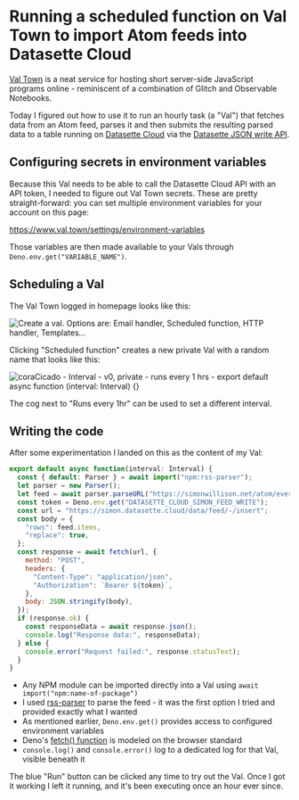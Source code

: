 # Running a scheduled function on Val Town to import Atom feeds into Datasette Cloud

[Val Town](https://www.val.town/) is a neat service for hosting short server-side JavaScript programs online - reminiscent of a combination of Glitch and Observable Notebooks.

Today I figured out how to use it to run an hourly task (a "Val") that fetches data from an Atom feed, parses it and then submits the resulting parsed data to a table running on [Datasette Cloud](https://www.datasette.cloud/) via the [Datasette JSON write API](https://docs.datasette.io/en/latest/json_api.html#the-json-write-api).

## Configuring secrets in environment variables

Because this Val needs to be able to call the Datasette Cloud API with an API token, I needed to figure out Val Town secrets. These are pretty straight-forward: you can set multiple environment variables for your account on this page:

https://www.val.town/settings/environment-variables

Those variables are then made available to your Vals through `Deno.env.get("VARIABLE_NAME")`.

## Scheduling a Val

The Val Town logged in homepage looks like this:

![Create a val. Options are: Email handler, Scheduled function, HTTP handler, Templates...](https://github.com/simonw/til/assets/9599/777a7d9b-a98f-4703-a299-a0aa113a92cc)

Clicking "Scheduled function" creates a new private Val with a random name that looks like this:

![coraCicado - Interval - v0, private - runs every 1 hrs - export default async function (interval: Interval) {}](https://github.com/simonw/til/assets/9599/927a0765-347c-4beb-81e3-471482b29478)

The cog next to "Runs every 1hr" can be used to set a different interval.

## Writing the code

After some experimentation I landed on this as the content of my Val:

```javascript
export default async function(interval: Interval) {
  const { default: Parser } = await import("npm:rss-parser");
  let parser = new Parser();
  let feed = await parser.parseURL("https://simonwillison.net/atom/everything/");
  const token = Deno.env.get("DATASETTE_CLOUD_SIMON_FEED_WRITE");
  const url = "https://simon.datasette.cloud/data/feed/-/insert";
  const body = {
    "rows": feed.items,
    "replace": true,
  };
  const response = await fetch(url, {
    method: "POST",
    headers: {
      "Content-Type": "application/json",
      "Authorization": `Bearer ${token}`,
    },
    body: JSON.stringify(body),
  });
  if (response.ok) {
    const responseData = await response.json();
    console.log("Response data:", responseData);
  } else {
    console.error("Request failed:", response.statusText);
  }
}
```
- Any NPM module can be imported directly into a Val using `await import("npm:name-of-package")`
- I used [rss-parser](https://www.npmjs.com/package/rss-parser) to parse the feed - it was the first option I tried and provided exactly what I wanted
- As mentioned earlier, `Deno.env.get()` provides access to configured environment variables
- Deno's [fetch() function](https://deno.land/api@v1.40.5?s=fetch) is modeled on the browser standard
- `console.log()` and `console.error()` log to a dedicated log for that Val, visible beneath it

The blue "Run" button can be clicked any time to try out the Val. Once I got it working I left it running, and it's been executing once an hour ever since.
